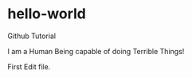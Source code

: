 # hello-world
Github Tutorial

I am a Human Being capable of doing Terrible Things!

First Edit file.
